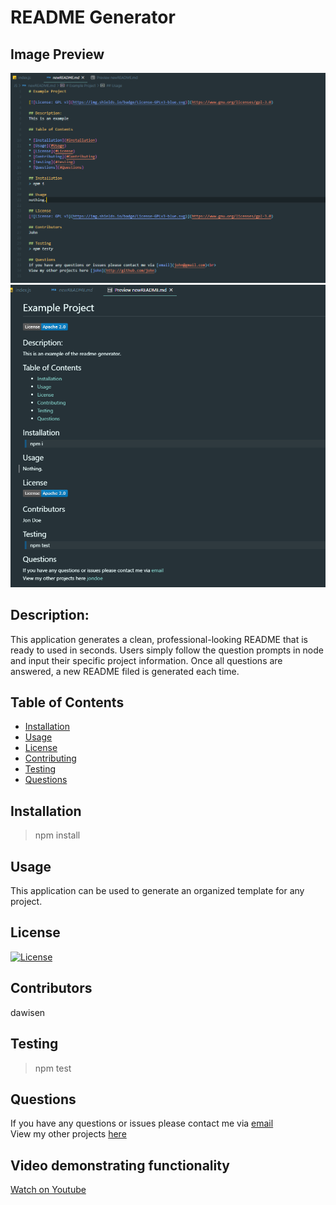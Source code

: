 # README Generator

## Image Preview
<img src="examplemd.PNG">
<img src="examplepreview.PNG">


## Description:
This application generates a clean, professional-looking README that is ready to used in seconds. Users simply follow the question prompts in node and input their specific project information. Once all questions are answered, a new README filed is generated each time. 

## Table of Contents

* [Installation](#Installation)
* [Usage](#Usage)
* [License](#License)
* [Contributing](#Contributing)
* [Testing](#Testing)
* [Questions](#Questions)

## Installation
> npm install
  
## Usage
This application can be used to generate an organized template for any project. 

## License
[![License](https://img.shields.io/badge/License-Apache%202.0-blue.svg)](https://opensource.org/licenses/Apache-2.0)

## Contributors
dawisen

## Testing
> npm test
  
## Questions
If you have any questions or issues please contact me via [email](daniellewwise@gmail.com)<br>
View my other projects [here](http://github.com/dawisen)

## Video demonstrating functionality
[Watch on Youtube](https://youtu.be/ycgEvutxFp0)

